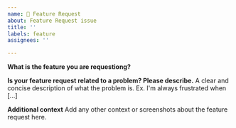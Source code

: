 ```yaml
---
name: 🚀 Feature Request
about: Feature Request issue
title: ''
labels: feature
assignees: ''

---
```


**What is the feature you are requestiong?**


**Is your feature request related to a problem? Please describe.**
A clear and concise description of what the problem is. Ex. I'm always frustrated when [...]


**Additional context**
Add any other context or screenshots about the feature request here.
